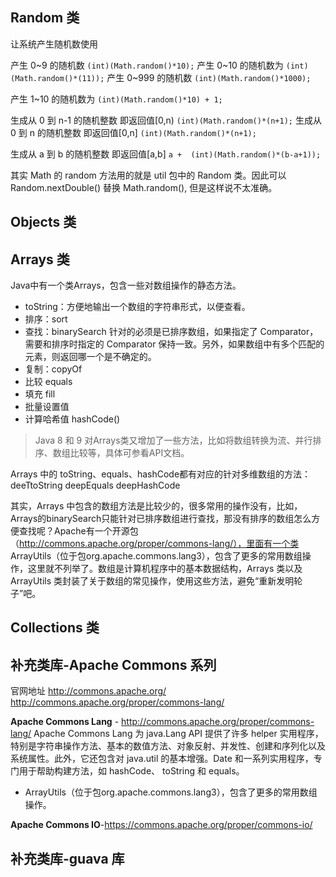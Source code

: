 ## Random 类

让系统产生随机数使用

产生 0~9 的随机数 `(int)(Math.random()*10);`
产生 0~10 的随机数为 `(int)(Math.random()*(11));`
产生 0~999 的随机数 `(int)(Math.random()*1000);`

产生 1~10 的随机数为 `(int)(Math.random()*10) + 1;`

生成从 0 到 n-1 的随机整数 即返回值[0,n) `(int)(Math.random()*(n+1);`
生成从 0 到 n 的随机整数 即返回值[0,n] `(int)(Math.random()*(n+1);`

生成从 a 到 b 的随机整数 即返回值[a,b]
`a +  (int)(Math.random()*(b-a+1));`

其实 Math 的 random 方法用的就是 util 包中的 Random 类。因此可以 Random.nextDouble() 替换 Math.random(), 但是这样说不太准确。

## Objects 类

## Arrays 类

Java中有一个类Arrays，包含一些对数组操作的静态方法。

* toString：方便地输出一个数组的字符串形式，以便查看。
* 排序：sort
* 查找：binarySearch 针对的必须是已排序数组，如果指定了 Comparator，需要和排序时指定的 Comparator 保持一致。另外，如果数组中有多个匹配的元素，则返回哪一个是不确定的。
* 复制：copyOf
* 比较 equals
* 填充 fill
* 批量设置值
* 计算哈希值 hashCode()

> Java 8 和 9 对Arrays类又增加了一些方法，比如将数组转换为流、并行排序、数组比较等，具体可参看API文档。

Arrays 中的 toString、equals、hashCode都有对应的针对多维数组的方法：
deeTtoString
deepEquals
deepHashCode

其实，Arrays 中包含的数组方法是比较少的，很多常用的操作没有，比如，Arrays的binarySearch只能针对已排序数组进行查找，那没有排序的数组怎么方便查找呢？Apache有一个开源包（http://commons.apache.org/proper/commons-lang/），里面有一个类 ArrayUtils（位于包org.apache.commons.lang3），包含了更多的常用数组操作，这里就不列举了。数组是计算机程序中的基本数据结构，Arrays 类以及 ArrayUtils 类封装了关于数组的常见操作，使用这些方法，避免“重新发明轮子”吧。

## Collections 类

## 补充类库-Apache Commons 系列

官网地址 <http://commons.apache.org/>
<http://commons.apache.org/proper/commons-lang/>

**Apache Commons Lang** - <http://commons.apache.org/proper/commons-lang/>
Apache Commons Lang 为 java.Lang API 提供了许多 helper 实用程序，特别是字符串操作方法、基本的数值方法、对象反射、并发性、创建和序列化以及系统属性。此外，它还包含对 java.util 的基本增强。Date 和一系列实用程序，专门用于帮助构建方法，如 hashCode、 toString 和 equals。

* ArrayUtils（位于包org.apache.commons.lang3），包含了更多的常用数组操作。

**Apache Commons IO**-<https://commons.apache.org/proper/commons-io/>

## 补充类库-guava 库
